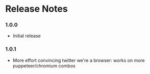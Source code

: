 # Release Notes

### 1.0.0

- Initial release

### 1.0.1

- More effort convincing twitter we're a browser: works on more puppeteer/chromium combos
